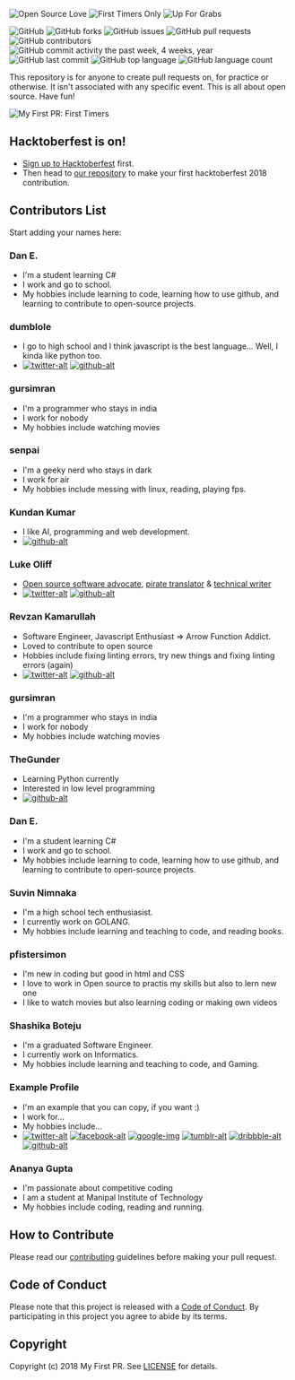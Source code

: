 ![Open Source Love](https://img.shields.io/badge/Open%20Source-%E2%9D%A4-pink.svg)
![First Timers Only](https://img.shields.io/badge/first--timers--only-friendly-blue.svg?style=flat)
![Up For Grabs](https://img.shields.io/badge/up--for--grabs-friendly-green.svg?style=flat)

![GitHub](https://img.shields.io/github/license/my-first-pr/first-timers.svg)
![GitHub forks](https://img.shields.io/github/forks/my-first-pr/first-timers.svg)
![GitHub issues](https://img.shields.io/github/issues/my-first-pr/first-timers.svg)
![GitHub pull requests](https://img.shields.io/github/issues-pr/my-first-pr/first-timers.svg) 
![GitHub contributors](https://img.shields.io/github/contributors/my-first-pr/first-timers.svg) 
![GitHub commit activity the past week, 4 weeks, year](https://img.shields.io/github/commit-activity/w/my-first-pr/first-timers.svg)
![GitHub last commit](https://img.shields.io/github/last-commit/my-first-pr/first-timers.svg)
![GitHub top language](https://img.shields.io/github/languages/top/my-first-pr/first-timers.svg)
![GitHub language count](https://img.shields.io/github/languages/count/my-first-pr/first-timers.svg)

This repository is for anyone to create pull requests on, for practice or otherwise. It isn't associated with any specific event. This is all about open source. Have fun!

![My First PR: First Timers](https://my-first-pr.github.io/assets/images/undraw_wall_post_83ul.svg)

## Hacktoberfest is on!

- [Sign up to Hacktoberfest](https://hacktoberfest.digitalocean.com/) first.
- Then head to [our repository](https://github.com/my-first-pr/hacktoberfest-2018) to make your first hacktoberfest 2018 contribution.

## Contributors List

Start adding your names here:

### Dan E.
- I'm a student learning C#
- I work and go to school.
- My hobbies include learning to code, learning how to use github, and learning to contribute to open-source projects.

### dumblole
- I go to high school and I think javascript is the best language... Well, I kinda like python too.
- [![twitter-alt][twitter-img]](https://twitter.com/dumblole)
  [![github-alt][github-img]](https://github.com/dumblole)

### gursimran
- I'm a programmer who stays in india
- I work for nobody	
- My hobbies include watching movies

### senpai
- I'm a geeky nerd who stays in dark
- I work for air
- My hobbies include messing with linux, reading, playing fps.

### Kundan Kumar
- I like AI, programming and web development.
- [![github-alt][github-img]](https://github.com/kundan28)

### Luke Oliff
- [Open source software advocate](https://my-first-pr.github.io), [pirate translator](https://github.com/lukeoliff/first-contributions/blob/feature/translation-en-pirate/translations/README.en-pirate.md) & [technical writer](https://github.com/auth0/blog)
- [![twitter-alt][twitter-img]](https://twitter.com/mroliff)
  [![github-alt][github-img]](https://github.com/lukeoliff)

### Revzan Kamarullah
- Software Engineer, Javascript Enthusiast => Arrow Function Addict.
- Loved to contribute to open source
- Hobbies include fixing linting errors, try new things and fixing linting errors (again)
- [![twitter-alt][twitter-img]](https://twitter.com/paperlambda)
  [![github-alt][github-img]](https://github.com/paperlambda)

### gursimran
- I'm a programmer who stays in india
- I work for nobody	
- My hobbies include watching movies

### TheGunder
- Learning Python currently
- Interested in low level programming
- [![github-alt][github-img]](https://github.com/TheGunder)

### Dan E.
- I'm a student learning C#
- I work and go to school.
- My hobbies include learning to code, learning how to use github, and learning to contribute to open-source projects.

### Suvin Nimnaka
- I'm a high school tech enthusiasist. 
- I currently work on GOLANG.
- My hobbies include learning and teaching to code, and reading books.

### pfistersimon
- I'm new in coding but good in html and CSS
- I love to work in Open source to practis my skills but also to lern new one
- I like to watch movies but also learning coding or making own videos

### Shashika Boteju
- I'm a graduated Software Engineer. 
- I currently work on Informatics.
- My hobbies include learning and teaching to code, and Gaming.



### Example Profile
- I'm an example that you can copy, if you want :)
- I work for...
- My hobbies include...
- [![twitter-alt][twitter-img]](https://twitter.com/example)
  [![facebook-alt][facebook-img]](https://facebook.com/example)
  [![google-img][google-img]](https://plus.google.com/+Example)
  [![tumblr-alt][tumblr-img]](https://example.tumblr.com)
  [![dribbble-alt][dribbble-img]](https://dribbble.com/example)
  [![github-alt][github-img]](https://github.com/example)
  
### Ananya Gupta
- I'm passionate about competitive coding
- I am a student at Manipal Institute of Technology
- My hobbies include coding, reading and running.

## How to Contribute

Please read our [contributing](CONTRIBUTING.md) guidelines before making your pull request.

## Code of Conduct

Please note that this project is released with a [Code of Conduct](CODE_OF_CONDUCT.md). By participating in this project you agree to abide by its terms.

## Copyright

Copyright (c) 2018 My First PR. See [LICENSE](LICENSE) for details.

[twitter-alt]: Twitter
[facebook-alt]: Facebook
[google-alt]: Google+
[tumblr-alt]: Tumblr
[dribbble-alt]: Dribbble
[github-alt]: GitHub

[twitter-img]: https://i.imgur.com/wWzX9uB.png
[facebook-img]: https://i.imgur.com/fep1WsG.png
[google-img]: https://i.imgur.com/VlgBKQ9.png
[tumblr-img]: https://i.imgur.com/jDRp47c.png
[dribbble-img]: https://i.imgur.com/Vvy3Kru.png
[github-img]: https://i.imgur.com/9I6NRUm.png
